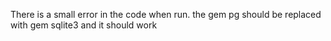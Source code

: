 There is a small error in the code when run. the gem pg should be replaced with gem sqlite3 and it should work 
